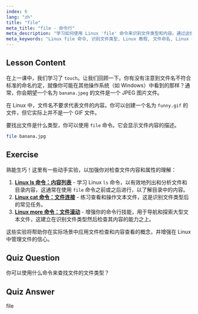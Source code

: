 ```yaml
---
index: 6
lang: "zh"
title: "file"
meta_title: "file - 命令行"
meta_description: "学习如何使用 Linux 'file' 命令来识别文件类型和内容。通过这份适合初学者的指南了解 Linux 文件命名约定。"
meta_keywords: "Linux file 命令, 识别文件类型, Linux 教程, 文件命名, Linux 初学者, Linux 指南"
---
```


## Lesson Content

在上一课中，我们学习了 `touch`。让我们回顾一下。你有没有注意到文件名不符合标准的命名约定，就像你可能在其他操作系统（如 Windows）中看到的那样？通常，你会期望一个名为 `banana.jpeg` 的文件是一个 JPEG 图片文件。

在 Linux 中，文件名不要求代表文件的内容。你可以创建一个名为 `funny.gif` 的文件，但它实际上并不是一个 GIF 文件。

要找出文件是什么类型，你可以使用 `file` 命令。它会显示文件内容的描述。

```bash
file banana.jpg
```

## Exercise

熟能生巧！这里有一些动手实验，以加强你对检查文件内容和属性的理解：

1. **[Linux ls 命令：内容列表](https://labex.io/zh/labs/linux-linux-ls-command-content-listing-219205)** - 学习 Linux `ls` 命令，以有效地列出和分析文件和目录内容，这通常在使用 `file` 命令之前或之后进行，以了解目录中的内容。
2. **[Linux cat 命令：文件连接](https://labex.io/zh/labs/linux-linux-cat-command-file-concatenating-210986)** - 练习查看和操作文本文件，这是识别文件类型后的常见任务。
3. **[Linux more 命令：文件滚动](https://labex.io/zh/labs/linux-linux-more-command-file-scrolling-214299)** - 增强你的命令行技能，用于导航和探索大型文本文件，这建立在识别文件类型然后检查其内容的能力之上。

这些实验将帮助你在实际场景中应用文件检查和内容查看的概念，并增强在 Linux 中管理文件的信心。

## Quiz Question

你可以使用什么命令来查找文件的文件类型？

## Quiz Answer

file